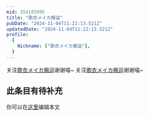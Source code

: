 ```yaml
---
mid: 354185995
title: "歌衣メイカ搬运"
pubDate: "2024-11-04T11:22:13.521Z"
updatedDate: "2024-11-04T11:22:13.521Z"
profile:
  {
    Nickname: ["歌衣メイカ搬运"],
  }
---
```


关注[歌衣メイカ搬运](https://space.bilibili.com/354185995)谢谢喵~ 关注[歌衣メイカ搬运](https://space.bilibili.com/354185995)谢谢喵~

## 此条目有待补充
你可以在[这里](https://github.com/Yuhanawa/VTuber.ICU/edit/master/src/content/v/歌衣メイカ搬运/index.md)编辑本文
